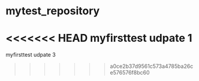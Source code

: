 # mytest_repository
<<<<<<< HEAD
myfirsttest udpate 1
=======
myfirsttest udpate 3
>>>>>>> a0ce2b37d9561c573a4785ba26ce576576f8bc60
